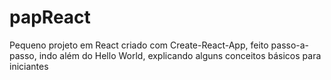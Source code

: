 # papReact

Pequeno projeto em React criado com Create-React-App, feito passo-a-passo, indo além do Hello World, explicando alguns conceitos básicos para iniciantes
